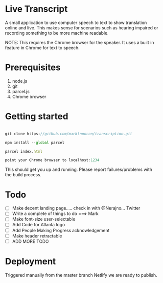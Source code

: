 # Live Transcript 

A small application to use computer speech to text to show translation online and live. This makes sense for scenarios such as hearing impaired or recording something to be more machine readable.

NOTE: This requires the Chrome browser for the speaker. It uses a built in feature in Chrome for text to speech. 

# Prerequisites

1. node.js
2. git
3. parcel.js
4. Chrome browser

# Getting started
```javascript

git clone https://github.com/marktnoonan/transcription.git

npm install --global parcel

parcel index.html

point your Chrome browser to localhost:1234

```

This should get you up and running. Please report failures/problems with the build process.

# Todo
- [ ] Make decent landing page..... check in with @Nerajno... Twitter
- [ ] Write a complete of things to do ===> Mark 
- [ ] Make font-size user-selectable
- [ ] Add Code for Atlanta logo
- [ ] Add People Making Progress acknowledgement
- [ ] Make header retractable
- [ ] ADD MORE TODO

# Deployment

Triggered manually from the master branch Netlify  we are ready to publish.

